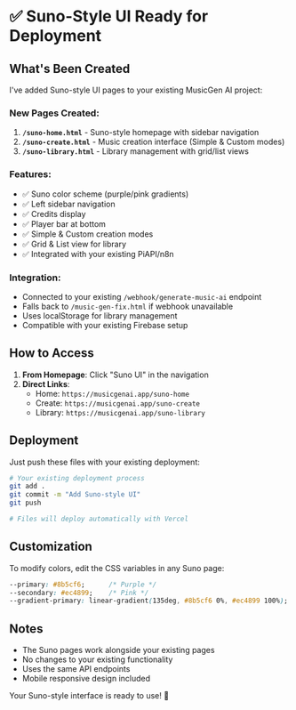 # ✅ Suno-Style UI Ready for Deployment

## What's Been Created

I've added Suno-style UI pages to your existing MusicGen AI project:

### New Pages Created:
1. **`/suno-home.html`** - Suno-style homepage with sidebar navigation
2. **`/suno-create.html`** - Music creation interface (Simple & Custom modes)
3. **`/suno-library.html`** - Library management with grid/list views

### Features:
- ✅ Suno color scheme (purple/pink gradients)
- ✅ Left sidebar navigation
- ✅ Credits display
- ✅ Player bar at bottom
- ✅ Simple & Custom creation modes
- ✅ Grid & List view for library
- ✅ Integrated with your existing PiAPI/n8n

### Integration:
- Connected to your existing `/webhook/generate-music-ai` endpoint
- Falls back to `/music-gen-fix.html` if webhook unavailable
- Uses localStorage for library management
- Compatible with your existing Firebase setup

## How to Access

1. **From Homepage**: Click "Suno UI" in the navigation
2. **Direct Links**:
   - Home: `https://musicgenai.app/suno-home`
   - Create: `https://musicgenai.app/suno-create`
   - Library: `https://musicgenai.app/suno-library`

## Deployment

Just push these files with your existing deployment:

```bash
# Your existing deployment process
git add .
git commit -m "Add Suno-style UI"
git push

# Files will deploy automatically with Vercel
```

## Customization

To modify colors, edit the CSS variables in any Suno page:
```css
--primary: #8b5cf6;      /* Purple */
--secondary: #ec4899;    /* Pink */
--gradient-primary: linear-gradient(135deg, #8b5cf6 0%, #ec4899 100%);
```

## Notes

- The Suno pages work alongside your existing pages
- No changes to your existing functionality
- Uses the same API endpoints
- Mobile responsive design included

Your Suno-style interface is ready to use! 🎉